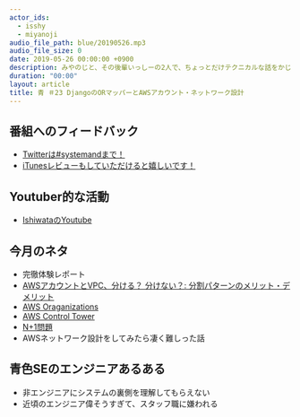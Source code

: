 ```yaml
---
actor_ids:
  - isshy
  - miyanoji
audio_file_path: blue/20190526.mp3
audio_file_size: 0
date: 2019-05-26 00:00:00 +0900
description: みやのじと、その後輩いっしーの2人で、ちょっとだけテクニカルな話をかじっちゃおう！という趣旨で始めた、systemand.onlineのサブチャンネル青です。
duration: "00:00"
layout: article
title: 青 ＃23 DjangoのORマッパーとAWSアカウント・ネットワーク設計
---
```

## 番組へのフィードバック
* [Twitterは#systemandまで！](https://twitter.com/search?q=%23systemand)
* [iTunesレビューもしていただけると嬉しいです！](https://itunes.apple.com/jp/podcast/systemand-online/id1205168408?mt=2)

## Youtuber的な活動
* [IshiwataのYoutube](https://www.youtube.com/channel/UC0dN6GcdwpQA-WdSfI2tmZQ)

## 今月のネタ
* 完徹体験レポート
* [AWSアカウントとVPC、分ける？ 分けない？: 分割パターンのメリット・デメリット](https://dev.classmethod.jp/cloud/aws/account-and-vpc-dividing-pattern/)
* [AWS Oraganizations](https://aws.amazon.com/jp/organizations/)
* [AWS Control Tower](https://aws.amazon.com/jp/controltower/)
* [N+1問題](https://qiita.com/TsubasaTakagi/items/8c3f4317ad917924b860)
* AWSネットワーク設計をしてみたら凄く難しった話

## 青色SEのエンジニアあるある
* 非エンジニアにシステムの裏側を理解してもらえない
* 近頃のエンジニア偉そうすぎて、スタッフ職に嫌われる

